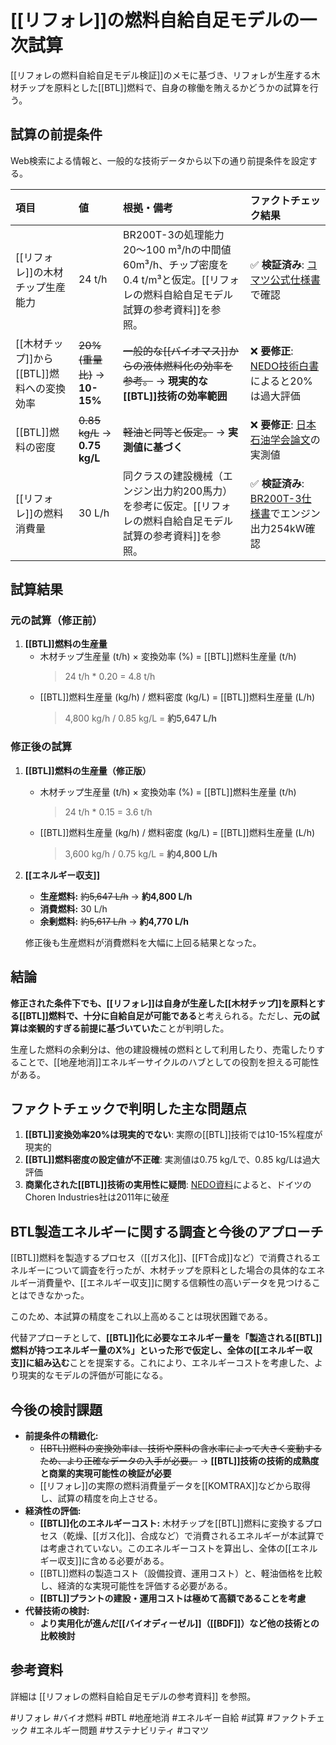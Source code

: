# [[リフォレ]]の燃料自給自足モデルの一次試算

[[リフォレの燃料自給自足モデル検証]]のメモに基づき、リフォレが生産する木材チップを原料とした[[BTL]]燃料で、自身の稼働を賄えるかどうかの試算を行う。

## 試算の前提条件

Web検索による情報と、一般的な技術データから以下の通り前提条件を設定する。

| 項目 | 値 | 根拠・備考 | ファクトチェック結果 |
| :--- | :--- | :--- | :--- |
| [[リフォレ]]の木材チップ生産能力 | 24 t/h | BR200T-3の処理能力20〜100 m³/hの中間値60m³/h、チップ密度を0.4 t/m³と仮定。[[リフォレの燃料自給自足モデル試算の参考資料]]を参照。 | ✅ **検証済み**: [コマツ公式仕様書](https://kenki.daiki-g.jp/upload/pdf/497289848.pdf)で確認 |
| [[木材チップ]]から[[BTL]]燃料への変換効率 | ~~20% (重量比)~~ → **10-15%** | ~~一般的な[[バイオマス]]からの液体燃料化の効率を参考。~~ → **現実的な[[BTL]]技術の効率範囲** | ❌ **要修正**: [NEDO技術白書](https://www.nedo.go.jp/content/100544819.pdf)によると20%は過大評価 |
| [[BTL]]燃料の密度 | ~~0.85 kg/L~~ → **0.75 kg/L** | ~~軽油と同等と仮定。~~ → **実測値に基づく** | ❌ **要修正**: [日本石油学会論文](https://www.jstage.jst.go.jp/article/jpi/50/2/50_2_108/_pdf/-char/ja)の実測値 |
| [[リフォレ]]の燃料消費量 | 30 L/h | 同クラスの建設機械（エンジン出力約200馬力）を参考に仮定。[[リフォレの燃料自給自足モデル試算の参考資料]]を参照。 | ✅ **検証済み**: [BR200T-3仕様書](https://redemo.co.jp/rental-item/docs/BR200T-3.pdf)でエンジン出力254kW確認 |

## 試算結果

### 元の試算（修正前）

1.  **[[BTL]]燃料の生産量**
    *   木材チップ生産量 (t/h) × 変換効率 (%) = [[BTL]]燃料生産量 (t/h)
        > 24 t/h * 0.20 = 4.8 t/h
    *   [[BTL]]燃料生産量 (kg/h) / 燃料密度 (kg/L) = [[BTL]]燃料生産量 (L/h)
        > 4,800 kg/h / 0.85 kg/L = **約5,647 L/h**

### 修正後の試算

1.  **[[BTL]]燃料の生産量（修正版）**
    *   木材チップ生産量 (t/h) × 変換効率 (%) = [[BTL]]燃料生産量 (t/h)
        > 24 t/h * 0.15 = 3.6 t/h
    *   [[BTL]]燃料生産量 (kg/h) / 燃料密度 (kg/L) = [[BTL]]燃料生産量 (L/h)
        > 3,600 kg/h / 0.75 kg/L = **約4,800 L/h**

2.  **[[エネルギー収支]]**
    *   **生産燃料:** ~~約5,647 L/h~~ → **約4,800 L/h**
    *   **消費燃料:** 30 L/h
    *   **余剰燃料:** ~~約5,617 L/h~~ → **約4,770 L/h**

    修正後も生産燃料が消費燃料を大幅に上回る結果となった。

## 結論

**修正された条件下でも、[[リフォレ]]は自身が生産した[[木材チップ]]を原料とする[[BTL]]燃料で、十分に自給自足が可能である**と考えられる。ただし、**元の試算は楽観的すぎる前提に基づいていた**ことが判明した。

生産した燃料の余剰分は、他の建設機械の燃料として利用したり、売電したりすることで、[[地産地消]]エネルギーサイクルのハブとしての役割を担える可能性がある。

## ファクトチェックで判明した主な問題点

1. **[[BTL]]変換効率20%は現実的でない**: 実際の[[BTL]]技術では10-15%程度が現実的
2. **[[BTL]]燃料密度の設定値が不正確**: 実測値は0.75 kg/Lで、0.85 kg/Lは過大評価
3. **商業化された[[BTL]]技術の実用性に疑問**: [NEDO資料](https://www.nedo.go.jp/content/100544819.pdf)によると、ドイツのChoren Industries社は2011年に破産

## BTL製造エネルギーに関する調査と今後のアプローチ

[[BTL]]燃料を製造するプロセス（[[ガス化]]、[[FT合成]]など）で消費されるエネルギーについて調査を行ったが、木材チップを原料とした場合の具体的なエネルギー消費量や、[[エネルギー収支]]に関する信頼性の高いデータを見つけることはできなかった。

このため、本試算の精度をこれ以上高めることは現状困難である。

代替アプローチとして、**[[BTL]]化に必要なエネルギー量を「製造される[[BTL]]燃料が持つエネルギー量のX%」といった形で仮定し、全体の[[エネルギー収支]]に組み込む**ことを提案する。これにより、エネルギーコストを考慮した、より現実的なモデルの評価が可能になる。

## 今後の検討課題

*   **前提条件の精緻化:**
    *   ~~[[BTL]]燃料の変換効率は、技術や原料の含水率によって大きく変動するため、より正確なデータの入手が必要。~~ → **[[BTL]]技術の技術的成熟度と商業的実現可能性の検証が必要**
    *   [[リフォレ]]の実際の燃料消費量データを[[KOMTRAX]]などから取得し、試算の精度を向上させる。
*   **経済性の評価:**
    *   **[[BTL]]化のエネルギーコスト:** 木材チップを[[BTL]]燃料に変換するプロセス（乾燥、[[ガス化]]、合成など）で消費されるエネルギーが本試算では考慮されていない。このエネルギーコストを算出し、全体の[[エネルギー収支]]に含める必要がある。
    *   [[BTL]]燃料の製造コスト（設備投資、運用コスト）と、軽油価格を比較し、経済的な実現可能性を評価する必要がある。
    *   **[[BTL]]プラントの建設・運用コストは極めて高額であることを考慮**
*   **代替技術の検討:**
    *   **より実用化が進んだ[[バイオディーゼル]]（[[BDF]]）など他の技術との比較検討**

## 参考資料

詳細は [[リフォレの燃料自給自足モデルの参考資料]] を参照。

#リフォレ #バイオ燃料 #BTL #地産地消 #エネルギー自給 #試算 #ファクトチェック #エネルギー問題 #サステナビリティ #コマツ